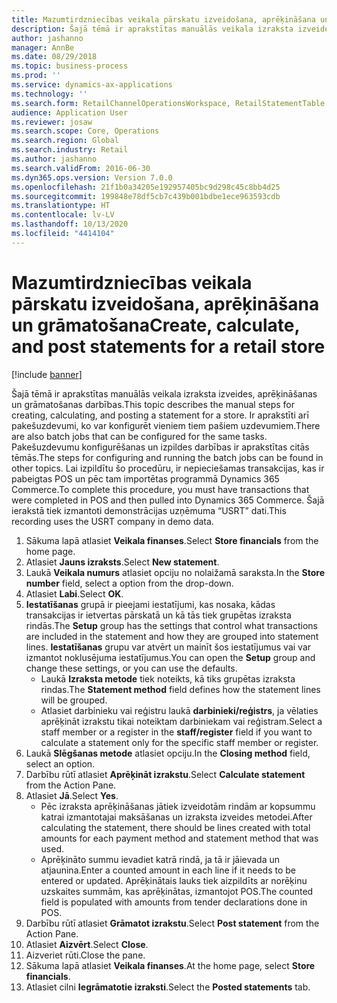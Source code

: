 ```yaml
---
title: Mazumtirdzniecības veikala pārskatu izveidošana, aprēķināšana un grāmatošana
description: Šajā tēmā ir aprakstītas manuālās veikala izraksta izveides, aprēķināšanas un grāmatošanas darbības.
author: jashanno
manager: AnnBe
ms.date: 08/29/2018
ms.topic: business-process
ms.prod: ''
ms.service: dynamics-ax-applications
ms.technology: ''
ms.search.form: RetailChannelOperationsWorkspace, RetailStatementTable
audience: Application User
ms.reviewer: josaw
ms.search.scope: Core, Operations
ms.search.region: Global
ms.search.industry: Retail
ms.author: jashanno
ms.search.validFrom: 2016-06-30
ms.dyn365.ops.version: Version 7.0.0
ms.openlocfilehash: 21f1b0a34205e192957405bc9d298c45c8bb4d25
ms.sourcegitcommit: 199848e78df5cb7c439b001bdbe1ece963593cdb
ms.translationtype: HT
ms.contentlocale: lv-LV
ms.lasthandoff: 10/13/2020
ms.locfileid: "4414104"
---
```

# <a name="create-calculate-and-post-statements-for-a-retail-store"></a><span data-ttu-id="c4a78-103">Mazumtirdzniecības veikala pārskatu izveidošana, aprēķināšana un grāmatošana</span><span class="sxs-lookup"><span data-stu-id="c4a78-103">Create, calculate, and post statements for a retail store</span></span>

[!include [banner](../includes/banner.md)]

<span data-ttu-id="c4a78-104">Šajā tēmā ir aprakstītas manuālās veikala izraksta izveides, aprēķināšanas un grāmatošanas darbības.</span><span class="sxs-lookup"><span data-stu-id="c4a78-104">This topic describes the manual steps for creating, calculating, and posting a statement for a store.</span></span> <span data-ttu-id="c4a78-105">Ir aprakstīti arī pakešuzdevumi, ko var konfigurēt vieniem tiem pašiem uzdevumiem.</span><span class="sxs-lookup"><span data-stu-id="c4a78-105">There are also batch jobs that can be configured for the same tasks.</span></span> <span data-ttu-id="c4a78-106">Pakešuzdevumu konfigurēšanas un izpildes darbības ir aprakstītas citās tēmās.</span><span class="sxs-lookup"><span data-stu-id="c4a78-106">The steps for configuring and running the batch jobs can be found in other topics.</span></span> <span data-ttu-id="c4a78-107">Lai izpildītu šo procedūru, ir nepieciešamas transakcijas, kas ir pabeigtas POS un pēc tam importētas programmā Dynamics 365 Commerce.</span><span class="sxs-lookup"><span data-stu-id="c4a78-107">To complete this procedure, you must have transactions that were completed in POS and then pulled into Dynamics 365 Commerce.</span></span> <span data-ttu-id="c4a78-108">Šajā ierakstā tiek izmantoti demonstrācijas uzņēmuma “USRT” dati.</span><span class="sxs-lookup"><span data-stu-id="c4a78-108">This recording uses the USRT company in demo data.</span></span>

1. <span data-ttu-id="c4a78-109">Sākuma lapā atlasiet **Veikala finanses**.</span><span class="sxs-lookup"><span data-stu-id="c4a78-109">Select **Store financials** from the home page.</span></span>
2. <span data-ttu-id="c4a78-110">Atlasiet **Jauns izraksts**.</span><span class="sxs-lookup"><span data-stu-id="c4a78-110">Select **New statement**.</span></span>
3. <span data-ttu-id="c4a78-111">Laukā **Veikala numurs** atlasiet opciju no nolaižamā saraksta.</span><span class="sxs-lookup"><span data-stu-id="c4a78-111">In the **Store number** field, select a option from the drop-down.</span></span>
4. <span data-ttu-id="c4a78-112">Atlasiet **Labi**.</span><span class="sxs-lookup"><span data-stu-id="c4a78-112">Select **OK**.</span></span>
5. <span data-ttu-id="c4a78-113">**Iestatīšanas** grupā ir pieejami iestatījumi, kas nosaka, kādas transakcijas ir ietvertas pārskatā un kā tās tiek grupētas izraksta rindās.</span><span class="sxs-lookup"><span data-stu-id="c4a78-113">The **Setup** group has the settings that control what transactions are included in the statement and how they are grouped into statement lines.</span></span> <span data-ttu-id="c4a78-114">**Iestatīšanas** grupu var atvērt un mainīt šos iestatījumus vai var izmantot noklusējuma iestatījumus.</span><span class="sxs-lookup"><span data-stu-id="c4a78-114">You can open the **Setup** group and change these settings, or you can use the defaults.</span></span>  
    - <span data-ttu-id="c4a78-115">Laukā **Izraksta metode** tiek noteikts, kā tiks grupētas izraksta rindas.</span><span class="sxs-lookup"><span data-stu-id="c4a78-115">The **Statement method** field defines how the statement lines will be grouped.</span></span>  
    - <span data-ttu-id="c4a78-116">Atlasiet darbinieku vai reģistru laukā **darbinieki/reģistrs**, ja vēlaties aprēķināt izrakstu tikai noteiktam darbiniekam vai reģistram.</span><span class="sxs-lookup"><span data-stu-id="c4a78-116">Select a staff member or a register in the **staff/register** field if you want to calculate a statement only for the specific staff member or register.</span></span>  
6. <span data-ttu-id="c4a78-117">Laukā **Slēgšanas metode** atlasiet opciju.</span><span class="sxs-lookup"><span data-stu-id="c4a78-117">In the **Closing method** field, select an option.</span></span>
7. <span data-ttu-id="c4a78-118">Darbību rūtī atlasiet **Aprēķināt izrakstu**.</span><span class="sxs-lookup"><span data-stu-id="c4a78-118">Select **Calculate statement** from the Action Pane.</span></span>
8. <span data-ttu-id="c4a78-119">Atlasiet **Jā**.</span><span class="sxs-lookup"><span data-stu-id="c4a78-119">Select **Yes**.</span></span>
    - <span data-ttu-id="c4a78-120">Pēc izraksta aprēķināšanas jātiek izveidotām rindām ar kopsummu katrai izmantotajai maksāšanas un izraksta izveides metodei.</span><span class="sxs-lookup"><span data-stu-id="c4a78-120">After calculating the statement, there should be lines created with total amounts for each payment method and statement method that was used.</span></span>  
    - <span data-ttu-id="c4a78-121">Aprēķināto summu ievadiet katrā rindā, ja tā ir jāievada un atjaunina.</span><span class="sxs-lookup"><span data-stu-id="c4a78-121">Enter a counted amount in each line if it needs to be entered or updated.</span></span> <span data-ttu-id="c4a78-122">Aprēķinātais lauks tiek aizpildīts ar norēķinu uzskaites summām, kas aprēķinātas, izmantojot POS.</span><span class="sxs-lookup"><span data-stu-id="c4a78-122">The counted field is populated with amounts from tender declarations done in POS.</span></span>  
9. <span data-ttu-id="c4a78-123">Darbību rūtī atlasiet **Grāmatot izrakstu**.</span><span class="sxs-lookup"><span data-stu-id="c4a78-123">Select **Post statement** from the Action Pane.</span></span>
10. <span data-ttu-id="c4a78-124">Atlasiet **Aizvērt**.</span><span class="sxs-lookup"><span data-stu-id="c4a78-124">Select **Close**.</span></span>
11. <span data-ttu-id="c4a78-125">Aizveriet rūti.</span><span class="sxs-lookup"><span data-stu-id="c4a78-125">Close the pane.</span></span>
12. <span data-ttu-id="c4a78-126">Sākuma lapā atlasiet **Veikala finanses**.</span><span class="sxs-lookup"><span data-stu-id="c4a78-126">At the home page, select **Store financials**.</span></span>
13. <span data-ttu-id="c4a78-127">Atlasiet cilni **Iegrāmatotie izraksti**.</span><span class="sxs-lookup"><span data-stu-id="c4a78-127">Select the **Posted statements** tab.</span></span>

